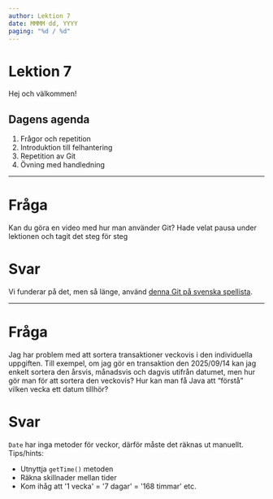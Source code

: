```yaml
---
author: Lektion 7
date: MMMM dd, YYYY
paging: "%d / %d"
---
```


# Lektion 7

Hej och välkommen!

## Dagens agenda

1. Frågor och repetition
2. Introduktion till felhantering
3. Repetition av Git
4. Övning med handledning

---

# Fråga

Kan du göra en video med hur man använder Git? Hade velat pausa under lektionen och tagit det steg för steg

# Svar

Vi funderar på det, men så länge, använd [denna Git på svenska spellista](https://www.youtube.com/watch?v=0nfyNwYZzZ4&list=PLwh73nXB3whgormDmX_skiiJfHfOa9Jgd&index=1).

---

# Fråga

Jag har problem med att sortera transaktioner veckovis i den individuella uppgiften. Till exempel, om jag gör en transaktion den 2025/09/14 kan jag enkelt sortera den årsvis, månadsvis och dagvis utifrån datumet, men hur gör man för att sortera den veckovis? Hur kan man få Java att “förstå” vilken vecka ett datum tillhör?

# Svar

`Date` har inga metoder för veckor, därför måste det räknas ut manuellt. Tips/hints:

- Utnyttja `getTime()` metoden
- Räkna skillnader mellan tider
- Kom ihåg att '1 vecka' = '7 dagar' = '168 timmar' etc.
